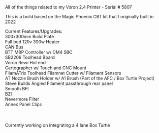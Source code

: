 All of the things related to my Voron 2.4 Printer - Serial # 5807


This is a build based on the Magic Phoenix CBT kit that I originally built in 2022

Current Features/Upgrades: 
  <br>300x300mm Build Plate
  <br>Full bed 120v 300w Heater
  <br>CAN Bus 
  <br>BTT M8P Controller w/ CM4 SBC
<br>SB2209 Toolhead Board
<br>Voron Revo Hot end 
<br>Cartographer w/ Touch and CNC Mount
<br>FilamATrix Toolhead Filamnet Cutter w/ Filament Sensors 
<br>AT Nozzle Brush Holder w/ A1 Brush (Part of the AFC / Box Turtle Project) 
<br>Steve Builds Angled FIlament passthrough rear panel 
<br>Smooth BFI
<br>BZI
<br>Nevermore Filter
<br>Annex Panel Clips
<br><br><br>  
  Currently working on integrating a 4 lane Box Turtle 
